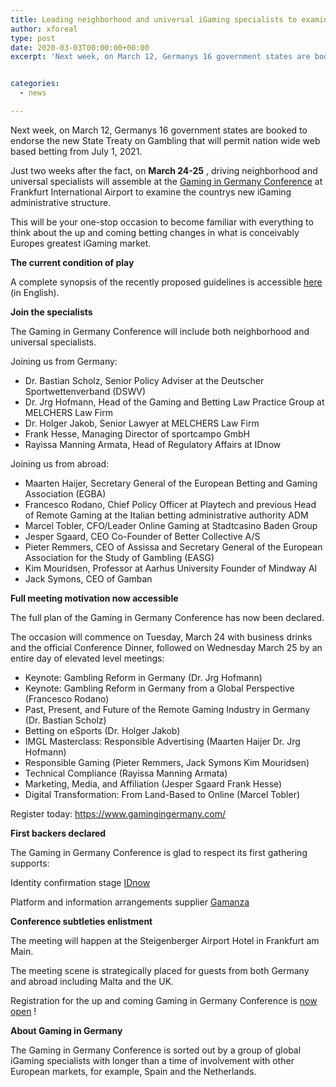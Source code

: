 ```yaml
---
title: Leading neighborhood and universal iGaming specialists to examine new State Treaty at Gaming in Germany Conference
author: xforeal 
type: post
date: 2020-03-03T00:00:00+00:00
excerpt: 'Next week, on March 12, Germanys 16 government states are booked to endorse the new State Treaty on Gambling that will permit nation wide web based betting from July 1, 2021 '


categories:
  - news

---
```

Next week, on March 12, Germanys 16 government states are booked to endorse the new State Treaty on Gambling that will permit nation wide web based betting from July 1, 2021. 

Just two weeks after the fact, on **March 24-25** , driving neighborhood and universal specialists will assemble at the [Gaming in Germany Conference][1] at Frankfurt International Airport to examine the countrys new iGaming administrative structure. 

This will be your one-stop occasion to become familiar with everything to think about the up and coming betting changes in what is conceivably Europes greatest iGaming market. 

**The current condition of play** 

A complete synopsis of the recently proposed guidelines is accessible [here][2] (in English). 

**Join the specialists** 

The Gaming in Germany Conference will include both neighborhood and universal specialists. 

Joining us from Germany: 

  * Dr. Bastian Scholz, Senior Policy Adviser at the Deutscher Sportwettenverband (DSWV) 
  * Dr. Jrg Hofmann, Head of the Gaming and Betting Law Practice Group at MELCHERS Law Firm 
  * Dr. Holger Jakob, Senior Lawyer at MELCHERS Law Firm 
  * Frank Hesse, Managing Director of sportcampo GmbH 
  * Rayissa Manning Armata, Head of Regulatory Affairs at IDnow 

Joining us from abroad: 

  * Maarten Haijer, Secretary General of the European Betting and Gaming Association (EGBA) 
  * Francesco Rodano, Chief Policy Officer at Playtech and previous Head of Remote Gaming at the Italian betting administrative authority ADM 
  * Marcel Tobler, CFO/Leader Online Gaming at Stadtcasino Baden Group 
  * Jesper Sgaard, CEO Co-Founder of Better Collective A/S 
  * Pieter Remmers, CEO of Assissa and Secretary General of the European Association for the Study of Gambling (EASG) 
  * Kim Mouridsen, Professor at Aarhus University Founder of Mindway AI 
  * Jack Symons, CEO of Gamban 

**Full meeting motivation now accessible** 

The full plan of the Gaming in Germany Conference has now been declared. 

The occasion will commence on Tuesday, March 24 with business drinks and the official Conference Dinner, followed on Wednesday March 25 by an entire day of elevated level meetings: 

  * Keynote: Gambling Reform in Germany (Dr. Jrg Hofmann) 
  * Keynote: Gambling Reform in Germany from a Global Perspective (Francesco Rodano) 
  * Past, Present, and Future of the Remote Gaming Industry in Germany (Dr. Bastian Scholz) 
  * Betting on eSports (Dr. Holger Jakob) 
  * IMGL Masterclass: Responsible Advertising (Maarten Haijer Dr. Jrg Hofmann) 
  * Responsible Gaming (Pieter Remmers, Jack Symons Kim Mouridsen) 
  * Technical Compliance (Rayissa Manning Armata) 
  * Marketing, Media, and Affiliation (Jesper Sgaard Frank Hesse) 
  * Digital Transformation: From Land-Based to Online (Marcel Tobler) 

Register today: <https://www.gamingingermany.com/> 

**First backers declared** 

The Gaming in Germany Conference is glad to respect its first gathering supports: 

Identity confirmation stage [IDnow][3] 

Platform and information arrangements supplier [Gamanza][4] 

**Conference subtleties enlistment** 

The meeting will happen at the Steigenberger Airport Hotel in Frankfurt am Main. 

The meeting scene is strategically placed for guests from both Germany and abroad including Malta and the UK. 

Registration for the up and coming Gaming in Germany Conference is [now open][5] ! 

**About Gaming in Germany** 

The Gaming in Germany Conference is sorted out by a group of global iGaming specialists with longer than a time of involvement with other European markets, for example, Spain and the Netherlands.

 [1]: https://www.gamingingermany.com/
 [2]: https://www.gamingingermany.com/newsletter-21-feb/
 [3]: https://www.idnow.io/
 [4]: https://gamanza.com/
 [5]: https://www.gamingingermany.com/registration/